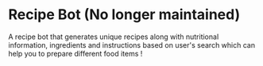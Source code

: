 # Recipe Bot (No longer maintained)

A recipe bot that generates unique recipes along with nutritional information, ingredients and instructions based on user's search which can help you to prepare different food items !
